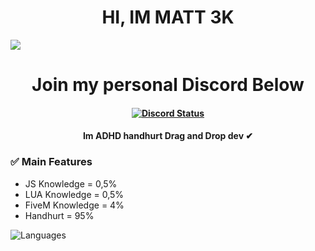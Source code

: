 <h1 align="center">
	HI, IM MATT 3K
</h1>

<img src="https://d39-a.sdn.cz/d_39/c_img_QJ_b/tf6CD.jpeg?fl=cro,0,88,1250,703%7Cres,1200,,1%7Cwebp,75">

<h1 align="center">
	Join my personal Discord Below
</h1>

<h4 align="center">
	<a href="https://discord.gg/Ckt3uYP" title=""><img alt="Discord Status" src="https://discordapp.com/api/guilds/715309189458821160/widget.png"></a>
</h4>

<h4 align="center">
Im ADHD handhurt Drag and Drop dev ✔
</h5>

### ✅ Main Features
- JS Knowledge = 0,5%
- LUA Knowledge = 0,5%
- FiveM Knowledge = 4%
- Handhurt = 95%

<p align="left">
  <img src="https://github-readme-stats.vercel.app/api/top-langs/?username=HypnoticSiege&layout=compact&theme=dark-blue" alt="Languages" />
</p>
